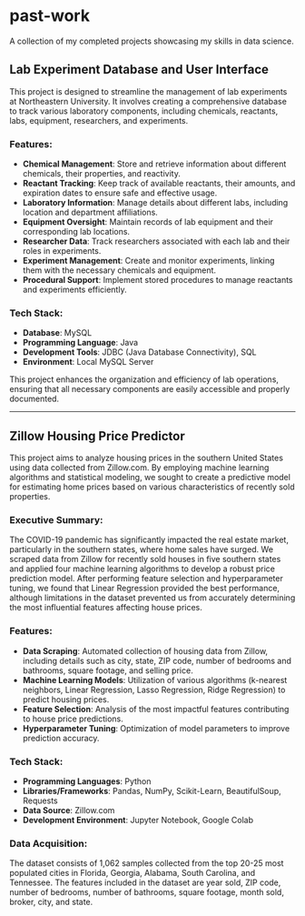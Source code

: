 # past-work
A collection of my completed projects showcasing my skills in data science.

## Lab Experiment Database and User Interface

This project is designed to streamline the management of lab experiments at Northeastern University. It involves creating a comprehensive database to track various laboratory components, including chemicals, reactants, labs, equipment, researchers, and experiments.

### Features:
- **Chemical Management**: Store and retrieve information about different chemicals, their properties, and reactivity.
- **Reactant Tracking**: Keep track of available reactants, their amounts, and expiration dates to ensure safe and effective usage.
- **Laboratory Information**: Manage details about different labs, including location and department affiliations.
- **Equipment Oversight**: Maintain records of lab equipment and their corresponding lab locations.
- **Researcher Data**: Track researchers associated with each lab and their roles in experiments.
- **Experiment Management**: Create and monitor experiments, linking them with the necessary chemicals and equipment.
- **Procedural Support**: Implement stored procedures to manage reactants and experiments efficiently.

### Tech Stack:
- **Database**: MySQL
- **Programming Language**: Java
- **Development Tools**: JDBC (Java Database Connectivity), SQL
- **Environment**: Local MySQL Server

This project enhances the organization and efficiency of lab operations, ensuring that all necessary components are easily accessible and properly documented.

---

## Zillow Housing Price Predictor

This project aims to analyze housing prices in the southern United States using data collected from Zillow.com. By employing machine learning algorithms and statistical modeling, we sought to create a predictive model for estimating home prices based on various characteristics of recently sold properties.

### Executive Summary:
The COVID-19 pandemic has significantly impacted the real estate market, particularly in the southern states, where home sales have surged. We scraped data from Zillow for recently sold houses in five southern states and applied four machine learning algorithms to develop a robust price prediction model. After performing feature selection and hyperparameter tuning, we found that Linear Regression provided the best performance, although limitations in the dataset prevented us from accurately determining the most influential features affecting house prices.

### Features:
- **Data Scraping**: Automated collection of housing data from Zillow, including details such as city, state, ZIP code, number of bedrooms and bathrooms, square footage, and selling price.
- **Machine Learning Models**: Utilization of various algorithms (k-nearest neighbors, Linear Regression, Lasso Regression, Ridge Regression) to predict housing prices.
- **Feature Selection**: Analysis of the most impactful features contributing to house price predictions.
- **Hyperparameter Tuning**: Optimization of model parameters to improve prediction accuracy.

### Tech Stack:
- **Programming Languages**: Python
- **Libraries/Frameworks**: Pandas, NumPy, Scikit-Learn, BeautifulSoup, Requests
- **Data Source**: Zillow.com
- **Development Environment**: Jupyter Notebook, Google Colab

### Data Acquisition:
The dataset consists of 1,062 samples collected from the top 20-25 most populated cities in Florida, Georgia, Alabama, South Carolina, and Tennessee. The features included in the dataset are year sold, ZIP code, number of bedrooms, number of bathrooms, square footage, month sold, broker, city, and state.

